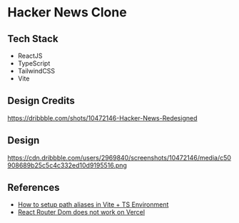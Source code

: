 # Hacker News Clone

## Tech Stack

- ReactJS
- TypeScript
- TailwindCSS
- Vite

## Design Credits

https://dribbble.com/shots/10472146-Hacker-News-Redesigned

## Design

https://cdn.dribbble.com/users/2969840/screenshots/10472146/media/c50908689b25c5c4c332ed10d9195516.png

## References

- [How to setup path aliases in Vite + TS Environment](https://www.youtube.com/watch?v=h2ZS5rTsuRQ)
- [React Router Dom does not work on Vercel](https://stackoverflow.com/questions/64815012/why-does-react-router-not-works-at-vercel)
